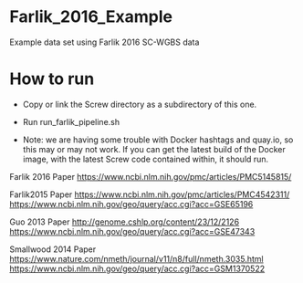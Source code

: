 # Farlik_2016_Example
Example data set using Farlik 2016 SC-WGBS data


# How to run

* Copy or link the Screw directory as a subdirectory of this one.
* Run run_farlik_pipeline.sh


* Note: we are having some trouble with Docker hashtags and quay.io, so this may or may not work. If you can get the latest build of the Docker image, with the latest Screw code contained within, it should run. 


Farlik 2016 Paper https://www.ncbi.nlm.nih.gov/pmc/articles/PMC5145815/

Farlik2015 Paper https://www.ncbi.nlm.nih.gov/pmc/articles/PMC4542311/
https://www.ncbi.nlm.nih.gov/geo/query/acc.cgi?acc=GSE65196

Guo 2013 Paper http://genome.cshlp.org/content/23/12/2126
https://www.ncbi.nlm.nih.gov/geo/query/acc.cgi?acc=GSE47343

Smallwood 2014 Paper https://www.nature.com/nmeth/journal/v11/n8/full/nmeth.3035.html
https://www.ncbi.nlm.nih.gov/geo/query/acc.cgi?acc=GSM1370522

